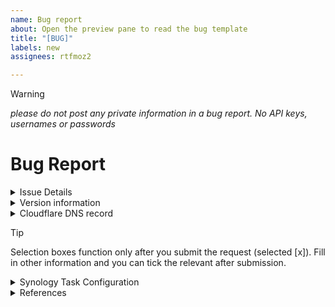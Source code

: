 ```yaml
---
name: Bug report
about: Open the preview pane to read the bug template
title: "[BUG]"
labels: new
assignees: rtfmoz2

---
```


> [!WARNING]
> _please do not post any private information in a bug report. No API keys, usernames or passwords_

# Bug Report

<details>
<summary>Issue Details</summary>

**Describe the bug**  
What is not happening as expected

**Expected behavior**  
What are you expecting to happen

**Current Output**  
The output of the running task <sup>**1**</sup>  
If you want a fresh output do a manual run <sup>**2**</sup>. Good for testing.  
_Suggest a screenshot of this window_

**Additional context**  
Add any other context about the problem here.
</details>

<details>
<summary>Version information</summary>

Release Version:   
Synology DSM version <sup>**3**</sup>:

</details>
<details>
<summary>Cloudflare DNS record</summary>

Type:  
Name:  
Content:  
Proxy Status:  
TTL:  

</details>

> [!TIP]
> Selection boxes function only after you submit the request (selected [x]). Fill in other information and you can tick the relevant after submission.

<details>
<summary>Synology Task Configuration</summary>

Edit the configuration for the DDNS task you created <sup>**4**</sup>

##### General

Task: name  
User:
- [ ] Is this user an administrator?

##### Schedule

Date

- [ ] Run on the following days?

  Repeat? (choose one)
  - [ ] Daily
  - [ ] Weekly
  - [ ] Monthly

Time  

Start Time: XX:XX

- [ ] Continue running within the same day?

  Repeat? (choose one)
  - [ ] Every minute
  - [ ] Every X minutes
  - [ ] Every hour
  - [ ] Every X hours

Last Run Time: XX:XX
</details>
<details>
<summary>References</summary>

1. Control Panel -> Task Scheduler -> Select Task -> Action -> View Result  
2. Control Panel -> Task Scheduler -> Select Task -> Run  
3.  Control Panel -> Info Center under General Section  
4. Control Panel -> Task Scheduler -> Select Task -> Edit
</details>
